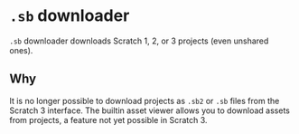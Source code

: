 # `.sb` downloader

`.sb` downloader downloads Scratch 1, 2, or 3 projects (even unshared ones).

## Why

It is no longer possible to download projects as `.sb2` or `.sb` files from the Scratch 3 interface. The builtin asset viewer allows you to download assets from projects, a feature not yet possible in Scratch 3.
